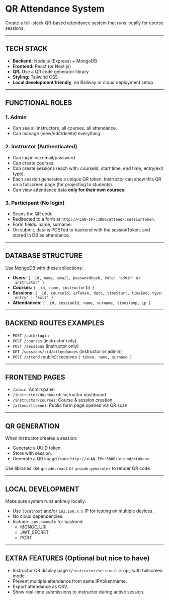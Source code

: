 # QR Attendance System

Create a full-stack QR-based attendance system that runs locally for course sessions.

---

## TECH STACK
- **Backend:** Node.js (Express) + MongoDB
- **Frontend:** React (or Next.js)
- **QR:** Use a QR code generator library
- **Styling:** Tailwind CSS
- **Local development friendly**, no Railway or cloud deployment setup

---

## FUNCTIONAL ROLES

### 1. Admin
- Can see all instructors, all courses, all attendance.
- Can manage (view/edit/delete) everything.

### 2. Instructor (Authenticated)
- Can log in via email/password.
- Can create courses.
- Can create sessions (each with: courseId, start time, end time, entry/exit type).
- Each session generates a unique QR token. Instructor can show this QR on a fullscreen page (for projecting to students).
- Can view attendance data **only for their own courses**.

### 3. Participant (No login)
- Scans the QR code.
- Redirected to a form at `http://<LAN-IP>:3000/attend/:sessionToken`.
- Form fields: name, surname.
- On submit, data is POSTed to backend with the sessionToken, and stored in DB as attendance.

---

## DATABASE STRUCTURE
Use MongoDB with these collections:

- **Users:** `{ _id, name, email, passwordHash, role: 'admin' or 'instructor' }`
- **Courses:** `{ _id, name, instructorId }`
- **Sessions:** `{ _id, courseId, qrToken, date, timeStart, timeEnd, type: 'entry' | 'exit' }`
- **Attendances:** `{ _id, sessionId, name, surname, timestamp, ip }`

---

## BACKEND ROUTES EXAMPLES
- `POST /auth/login`
- `POST /courses` (instructor only)
- `POST /sessions` (instructor only)
- `GET /sessions/:id/attendances` (instructor or admin)
- `POST /attend` (public): receives `{ token, name, surname }`

---

## FRONTEND PAGES
- `/admin`: Admin panel
- `/instructor/dashboard`: Instructor dashboard
- `/instructor/courses`: Course & session creation
- `/attend/[token]`: Public form page opened via QR scan

---

## QR GENERATION
When instructor creates a session:
- Generate a UUID token.
- Store with session.
- Generate a QR image from: `http://<LAN-IP>:3000/attend/<token>`

Use libraries like `qrcode.react` or `qrcode-generator` to render QR code.

---

## LOCAL DEVELOPMENT
Make sure system runs entirely locally:
- Use `localhost` and/or `192.168.x.x` IP for testing on multiple devices.
- No cloud dependencies.
- Include `.env.example` for backend:
  - MONGO_URI
  - JWT_SECRET
  - PORT

---

## EXTRA FEATURES (Optional but nice to have)
- Instructor QR display page (`/instructor/session/:id/qr`) with fullscreen mode.
- Prevent multiple attendance from same IP/token/name.
- Export attendance as CSV.
- Show real-time submissions to instructor during active session. 